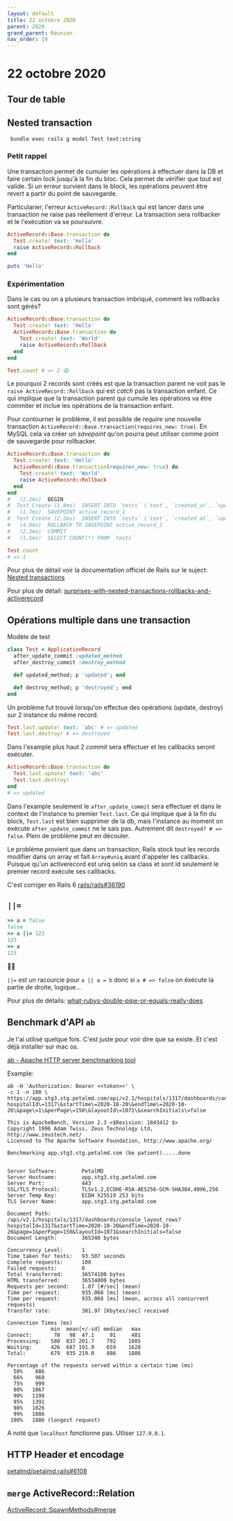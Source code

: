 ```yaml
---
layout: default
title: 22 octobre 2020
parent: 2020
grand_parent: Réunion
nav_order: 19
---
```


# 22 octobre 2020

## Tour de table

## Nested transaction

```
 bundle exec rails g model Test text:string
```

### Petit rappel

Une transaction permet de cumuler les opérations à effectuer dans la DB et faire
certain lock jusqu'à la fin du bloc. Cela permet de vérifier que
tout est valide. Si un erreur survient dans le block, les opérations peuvent être revert
a partir du point de sauvegarde.

Particularier, l'erreur `ActiveRecord::Rollback` qui est lancer dans
une transaction ne raise pas réellement d'erreur. La transaction sera rollbacker
et le l'exécution va se poursuivre.

```ruby
ActiveRecord::Base.transaction do
  Test.create! text: 'Hello'
  raise ActiveRecord::Rollback
end

puts 'Hello'
```

### Expérimentation

Dans le cas ou on a plusieurs transaction imbriqué, comment les rollbacks 
sont gérés?

```ruby
ActiveRecord::Base.transaction do
  Test.create! text: 'Hello'
  ActiveRecord::Base.transaction do
    Test.create! text: 'World'
    raise ActiveRecord::Rollback
  end
end

Test.count # => 2 😱
```

Le pourquoi 2 records sont créés est que la transaction parent ne
voit pas le `raise ActiveRecord::Rollback` qui est _catch_ pas la transaction
enfant. Ce qui implique que la transaction parent qui cumule les opérations
 va être commiter et inclue les opérations de la transaction
enfant.

Pour contourner le problème, il est possible de _require_ une nouvelle
transaction `ActiveRecord::Base.transaction(requires_new: true)`. En MySQL
cela va créer un _savepoint_ qu'on pourra peut utiliser comme point de sauvegarde pour rollbacker.

```ruby
ActiveRecord::Base.transaction do
  Test.create! text: 'Hello'
  ActiveRecord::Base.transaction(requires_new: true) do
    Test.create! text: 'World'
    raise ActiveRecord::Rollback
  end
end
#   (2.2ms)  BEGIN
#  Test Create (1.8ms)  INSERT INTO `tests` (`text`, `created_at`, `updated_at`) VALUES ('Hello', '2020-10-19 20:00:16', '2020-10-19 20:00:16')
#   (1.7ms)  SAVEPOINT active_record_1
#  Test Create (2.5ms)  INSERT INTO `tests` (`text`, `created_at`, `updated_at`) VALUES ('World', '2020-10-19 20:00:16', '2020-10-19 20:00:16')
#   (4.9ms)  ROLLBACK TO SAVEPOINT active_record_1
#   (2.3ms)  COMMIT
#   (1.5ms)  SELECT COUNT(*) FROM `tests`

Test.count
# => 1
```

Pour plus de détail voir la documentation 
officiel de Rails sur le suject: [Nested transactions](https://api.rubyonrails.org/classes/ActiveRecord/Transactions/ClassMethods.html#module-ActiveRecord::Transactions::ClassMethods-label-Nested+transactions)

Pour plus de détail: [surprises-with-nested-transactions-rollbacks-and-activerecord](https://pragtob.wordpress.com/2017/12/12/surprises-with-nested-transactions-rollbacks-and-activerecord/
)

## Opérations multiple dans une transaction

Modèle de test

```ruby
class Test < ApplicationRecord
  after_update_commit :updated_method
  after_destroy_commit :destroy_method

  def updated_method; p 'updated'; end

  def destroy_method; p 'destroyed'; end
end
```

Un problème fut trouvé lorsqu'on effectue des opérations (update, destroy)
sur 2 instance du même record.

```ruby
Test.last.update! text: 'abc' # => updated
Test.last.destroy! # => destroyed
```

Dans l'example plus haut 2 _commit_ sera effectuer et les callbacks seront
exécuter.


```ruby
ActiveRecord::Base.transaction do
  Test.last.update! text: 'abc'
  Test.last.destroy!
end
# => updated
```

Dans l'example seulement le `after_update_commit` sera effectuer et
dans le context de l'instance tu premier `Test.last`. Ce qui implque 
que à la fin du block, `Test.last` est bien supprimer de la db, mais
l'instance au moment on exécute `after_update_commit` ne le sais pas.
Autrement dit `destroyed? # => false`. Plein de problème peut en découler.

Le problème provient que dans un transaction, Rails stock tout les records
modifier dans un array et fait `Array#uniq` avant d'appeler les callbacks.
Puisque qu'un activerecord est uniq selon sa class et sont id seulement
le premier record exécute ses callbacks. 

C'est corriger en Rails 6 [rails/rails#36190](https://github.com/rails/rails/pull/36190)

## `||=`

```ruby
>> a = false
false
>> a ||= 123
123
>> a
123
```

🤦‍♂️

`||=` est un racourcie pour `a || a = b` donc si `a # => false` on
éxécute la partie de droite, logique...

Pour plus de détails: [what-rubys-double-pipe-or-equals-really-does](http://www.rubyinside.com/what-rubys-double-pipe-or-equals-really-does-5488.html
)

## Benchmark d'API `ab`

Je l'ai utilisé quelque fois. 
C'est juste pour voir dire que sa existe. Et c'est déjà installer 
sur mac os.

[ab - Apache HTTP server benchmarking tool
](https://httpd.apache.org/docs/2.4/programs/ab.html)

Example:

```
ab -H 'Authorization: Bearer <<token>>' \
-c 1 -n 100 \
https://app.stg3.stg.petalmd.com/api/v2.1/hospitals/1317/dashboards/console_layout_rows\?hospitalId\=1317\&startTime\=2020-10-20\&endTime\=2020-10-26\&page\=1\&perPage\=150\&layoutId\=1071\&searchInitials\=false
```

```
This is ApacheBench, Version 2.3 <$Revision: 1843412 $>
Copyright 1996 Adam Twiss, Zeus Technology Ltd, http://www.zeustech.net/
Licensed to The Apache Software Foundation, http://www.apache.org/

Benchmarking app.stg3.stg.petalmd.com (be patient).....done


Server Software:        PetalMD
Server Hostname:        app.stg3.stg.petalmd.com
Server Port:            443
SSL/TLS Protocol:       TLSv1.2,ECDHE-RSA-AES256-GCM-SHA384,4096,256
Server Temp Key:        ECDH X25519 253 bits
TLS Server Name:        app.stg3.stg.petalmd.com

Document Path:          /api/v2.1/hospitals/1317/dashboards/console_layout_rows?hospitalId=1317&startTime=2020-10-20&endTime=2020-10-26&page=1&perPage=150&layoutId=1071&searchInitials=false
Document Length:        365340 bytes

Concurrency Level:      1
Time taken for tests:   93.507 seconds
Complete requests:      100
Failed requests:        0
Total transferred:      36574100 bytes
HTML transferred:       36534000 bytes
Requests per second:    1.07 [#/sec] (mean)
Time per request:       935.068 [ms] (mean)
Time per request:       935.068 [ms] (mean, across all concurrent requests)
Transfer rate:          381.97 [Kbytes/sec] received

Connection Times (ms)
              min  mean[+/-sd] median   max
Connect:       78   98  47.1     91     481
Processing:   580  837 201.7    792    1805
Waiting:      426  687 191.9    659    1628
Total:        679  935 219.0    886    1886

Percentage of the requests served within a certain time (ms)
  50%    886
  66%    960
  75%    999
  80%   1067
  90%   1198
  95%   1391
  98%   1826
  99%   1886
 100%   1886 (longest request)
```

A noté que `localhost` fonctionne pas. Utliser `127.0.0.1`.

## HTTP Header et encodage

[petalmd/petalmd.rails#6108](https://github.com/petalmd/petalmd.rails/pull/6108)

## `merge` ActiveRecord::Relation

[ActiveRecord::SpawnMethods#merge](https://api.rubyonrails.org/classes/ActiveRecord/SpawnMethods.html#method-i-merge)
 